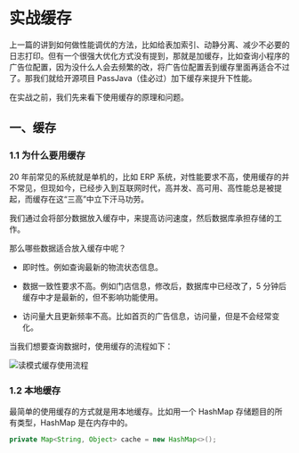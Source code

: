 # 实战缓存



上一篇的讲到如何做性能调优的方法，比如给表加索引、动静分离、减少不必要的日志打印。但有一个很强大优化方式没有提到，那就是加缓存，比如查询小程序的广告位配置，因为没什么人会去频繁的改，将广告位配置丢到缓存里面再适合不过了。那我们就给开源项目 PassJava（佳必过）加下缓存来提升下性能。

在实战之前，我们先来看下使用缓存的原理和问题。

## 一、缓存

### 1.1 为什么要用缓存

20 年前常见的系统就是单机的，比如 ERP 系统，对性能要求不高，使用缓存的并不常见，但现如今，已经步入到互联网时代，高并发、高可用、高性能总是被提起，而缓存在这“三高”中立下汗马功劳。

我们通过会将部分数据放入缓存中，来提高访问速度，然后数据库承担存储的工作。

那么哪些数据适合放入缓存中呢？

- 即时性。例如查询最新的物流状态信息。

- 数据一致性要求不高。例如门店信息，修改后，数据库中已经改了，5 分钟后缓存中才是最新的，但不影响功能使用。
- 访问量大且更新频率不高。比如首页的广告信息，访问量，但是不会经常变化。

当我们想要查询数据时，使用缓存的流程如下：

![读模式缓存使用流程](http://cdn.jayh.club/uPic/image-20210412155243748.png)

### 1.2  本地缓存

最简单的使用缓存的方式就是用本地缓存。比如用一个 HashMap 存储题目的所有类型，HashMap 是在内存中的。

```java
private Map<String, Object> cache = new HashMap<>();
```

